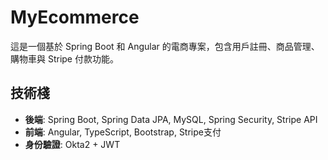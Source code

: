 # MyEcommerce

這是一個基於 Spring Boot 和 Angular 的電商專案，包含用戶註冊、商品管理、購物車與 Stripe 付款功能。

## 技術棧
- **後端**: Spring Boot, Spring Data JPA, MySQL, Spring Security, Stripe API
- **前端**: Angular, TypeScript, Bootstrap,  Stripe支付
- **身份驗證**: Okta2 + JWT
